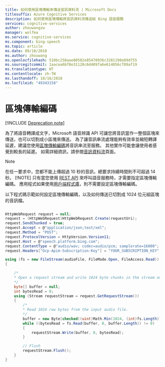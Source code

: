 ```yaml
---
title: 如何使用區塊傳輸來傳送音訊資料流 | Microsoft Docs
titlesuffix: Azure Cognitive Services
description: 如何使用區塊傳輸將音訊資料流傳送給 Bing 語音服務
services: cognitive-services
author: zhouwangzw
manager: wolfma
ms.service: cognitive-services
ms.component: bing-speech
ms.topic: article
ms.date: 09/18/2018
ms.author: zhouwang
ms.openlocfilehash: 510bc258aae80582e85478936c3281198e89d755
ms.sourcegitcommit: 1aacea6bf8e31128c6d489fa6e614856cf89af19
ms.translationtype: HT
ms.contentlocale: zh-TW
ms.lasthandoff: 10/16/2018
ms.locfileid: "49343158"
---
```

# <a name="chunked-transfer-encoding"></a>區塊傳輸編碼

[!INCLUDE [Deprecation note](../../../../includes/cognitive-services-bing-speech-api-deprecation-note.md)]

為了將語音轉譯成文字，Microsoft 語音辨識 API 可讓您將音訊當作一整個區塊來傳送，也可以切割成小區塊來傳送。 為了讓音訊串流處理能夠有效率並縮短轉譯延遲，建議您使用[區塊傳輸編碼](https://en.wikipedia.org/wiki/Chunked_transfer_encoding)將音訊串流至服務。 其他實作可能會讓使用者感覺到較長的延遲。 如需詳細資訊，請參閱[音訊資料流](../concepts.md#audio-streams)頁面。

> [!NOTE]
> 在任一要求中，您都不能上傳超過 10 秒的音訊，總要求持續時間則不可超過 14 秒。
> [!NOTE]
> 只有當您使用 [REST API](../GetStarted/GetStartedREST.md) 來呼叫語音服務時，才需要指定區塊傳輸編碼。 應用程式如果使用[用戶端程式庫](../GetStarted/GetStartedClientLibraries.md)，則不需要設定區塊傳輸編碼。

以下程式碼示範如何設定區塊傳輸編碼，以及如何傳送已切割成 1024 位元組區塊的音訊檔。

```cs

HttpWebRequest request = null;
request = (HttpWebRequest)HttpWebRequest.Create(requestUri);
request.SendChunked = true;
request.Accept = @"application/json;text/xml";
request.Method = "POST";
request.ProtocolVersion = HttpVersion.Version11;
request.Host = @"speech.platform.bing.com";
request.ContentType = @"audio/wav; codec=audio/pcm; samplerate=16000";
request.Headers["Ocp-Apim-Subscription-Key"] = "YOUR_SUBSCRIPTION_KEY";

using (fs = new FileStream(audioFile, FileMode.Open, FileAccess.Read))
{

    /*
    * Open a request stream and write 1024 byte chunks in the stream one at a time.
    */
    byte[] buffer = null;
    int bytesRead = 0;
    using (Stream requestStream = request.GetRequestStream())
    {
        /*
        * Read 1024 raw bytes from the input audio file.
        */
        buffer = new Byte[checked((uint)Math.Min(1024, (int)fs.Length))];
        while ((bytesRead = fs.Read(buffer, 0, buffer.Length)) != 0)
        {
            requestStream.Write(buffer, 0, bytesRead);
        }

        // Flush
        requestStream.Flush();
    }
}
```
